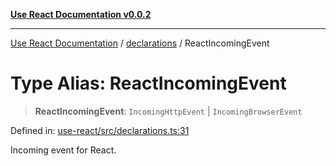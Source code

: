 [**Use React Documentation v0.0.2**](../../README.md)

***

[Use React Documentation](../../modules.md) / [declarations](../README.md) / ReactIncomingEvent

# Type Alias: ReactIncomingEvent

> **ReactIncomingEvent**: `IncomingHttpEvent` \| `IncomingBrowserEvent`

Defined in: [use-react/src/declarations.ts:31](https://github.com/stonemjs/use-react/blob/0635de04acc6b3a5c28dcf07d1e12a39a8b5e0b9/src/declarations.ts#L31)

Incoming event for React.
